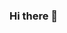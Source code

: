 ### Hi there 👋

<!--
**GiftiMulugeta/GiftiMulugeta** is a ✨ _special_ ✨ repository because its `README.md` (this file) appears on your GitHub profile.

Here are some ideas to get you started:

- 🔭 I’m currently working on Web Development
- 🌱 I’m currently learning Backend Development,JavaScript...
- 👯 I’m looking to collaborate on Frontend development
- 💬 Ask me about HTML,CSS,JS,Flutter..
- 📫 How to reach me: gakmt7@gmail.com
